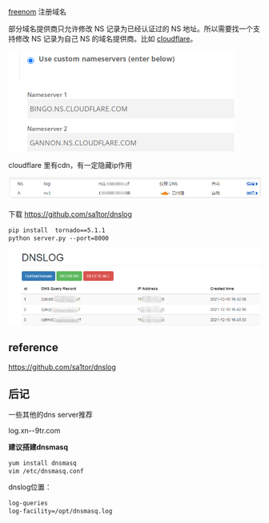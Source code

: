 [freenom](https://my.freenom.com/)  注册域名

部分域名提供商只允许修改 NS 记录为已经认证过的 NS 地址。所以需要找一个支持修改 NS 记录为自己 NS 的域名提供商。比如 [cloudflare](https://dash.cloudflare.com/)。

![](1.png)

cloudflare 里有cdn，有一定隐藏ip作用

![](2.png)

下载 https://github.com/sa1tor/dnslog

	pip install  tornado==5.1.1
	python server.py --port=8000

![](3.png)

## reference

https://github.com/sa1tor/dnslog

## 后记

一些其他的dns server推荐

log.xn--9tr.com

**建议搭建dnsmasq**



	yum install dnsmasq
	vim /etc/dnsmasq.conf

dnslog位置：

	log-queries
	log-facility=/opt/dnsmasq.log
